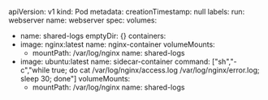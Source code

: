 apiVersion: v1
kind: Pod
metadata:
  creationTimestamp: null
  labels:
    run: webserver
  name: webserver
spec:
  volumes:
  - name: shared-logs
    emptyDir: {}
  containers:
  - image: nginx:latest
    name: nginx-container
    volumeMounts:
    - mountPath: /var/log/nginx
      name: shared-logs
  - image: ubuntu:latest
    name: sidecar-container
    command: ["sh","-c","while true; do cat /var/log/nginx/access.log /var/log/nginx/error.log; sleep 30; done"]
    volumeMounts:
    - mountPath: /var/log/nginx
      name: shared-logs